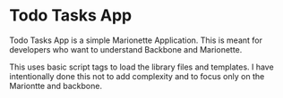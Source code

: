 # Todo Tasks App

Todo Tasks App is a simple Marionette Application. This is meant for developers who want to understand Backbone and Marionette.

This uses basic script tags to load the library files and templates. I have intentionally done this not to add complexity and to focus only on the Mariontte and backbone.
